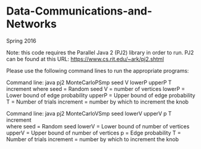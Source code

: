 # Data-Communications-and-Networks
Spring 2016

Note: this code requires the Parallel Java 2 (PJ2) library in order to run. 
PJ2 can be found at this URL: https://www.cs.rit.edu/~ark/pj2.shtml

Please use the following command lines to run the appropriate programs:

Command line: java pj2 MonteCarloPSmp seed V lowerP upperP T increment
where
seed = Random seed
V = number of vertices 
lowerP = Lower bound of edge probability
upperP = Upper bound of edge probability
T = Number of trials
increment = number by which to increment the knob


Command line: java pj2 MonteCarloVSmp seed lowerV upperV p T increment     
where 
seed = Random seed
lowerV = Lower bound of number of vertices  
upperV = Upper bound of number of vertices
p = Edge probability
T = Number of trials
increment = number by which to increment the knob
